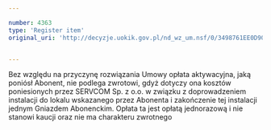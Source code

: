 ```yaml
---

number: 4363
type: 'Register item'
original_uri: 'http://decyzje.uokik.gov.pl/nd_wz_um.nsf/0/3498761EE0D90E0AC1257B34002F1225?OpenDocument'


---
```


Bez względu na przyczynę rozwiązania Umowy opłata aktywacyjna, jaką poniósł Abonent, nie podlega zwrotowi, gdyż dotyczy ona kosztów poniesionych przez SERVCOM Sp. z o.o. w związku z doprowadzeniem instalacji do lokalu wskazanego przez Abonenta i zakończenie tej instalacji jednym Gniazdem Abonenckim. Opłata ta jest opłatą jednorazową i nie stanowi kaucji oraz nie ma charakteru zwrotnego
